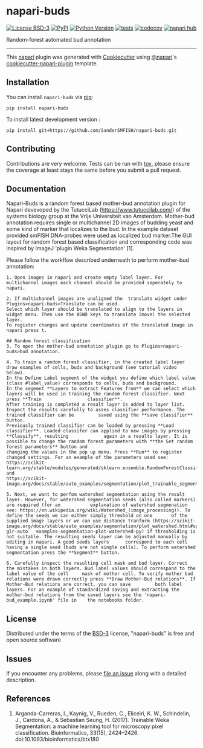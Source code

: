 # napari-buds

[![License BSD-3](https://img.shields.io/pypi/l/napari-buds.svg?color=green)](https://github.com/SanderSMFISH/napari-buds/raw/main/LICENSE)
[![PyPI](https://img.shields.io/pypi/v/napari-buds.svg?color=green)](https://pypi.org/project/napari-buds)
[![Python Version](https://img.shields.io/pypi/pyversions/napari-buds.svg?color=green)](https://python.org)
[![tests](https://github.com/SanderSMFISH/napari-buds/workflows/tests/badge.svg)](https://github.com/SanderSMFISH/napari-buds/actions)
[![codecov](https://codecov.io/gh/SanderSMFISH/napari-buds/branch/main/graph/badge.svg)](https://codecov.io/gh/SanderSMFISH/napari-buds)
[![napari hub](https://img.shields.io/endpoint?url=https://api.napari-hub.org/shields/napari-buds)](https://napari-hub.org/plugins/napari-buds)

Random-forest automated bud annotation

----------------------------------

This [napari] plugin was generated with [Cookiecutter] using [@napari]'s [cookiecutter-napari-plugin] template.

<!--
Don't miss the full getting started guide to set up your new package:
https://github.com/napari/cookiecutter-napari-plugin#getting-started

and review the napari docs for plugin developers:
https://napari.org/stable/plugins/index.html
-->

## Installation

You can install `napari-buds` via [pip]:

    pip install napari-buds



To install latest development version :

    pip install git+https://github.com/SanderSMFISH/napari-buds.git


## Contributing

Contributions are very welcome. Tests can be run with [tox], please ensure
the coverage at least stays the same before you submit a pull request.

## Documentation
Napari-Buds is a random forest based mother-bud annotation plugin for Napari devevoped by the TutucciLab (https://www.tutuccilab.com/) of the systems biology group at the Vrije Universiteit van Amsterdam. Mother-bud annotation requires single or multichannel 2D images of budding yeast and some kind of marker that localizes to the bud. In the example dataset provided smFISH DNA-probes were used as localized bud marker.The GUI layout for random forest based classification and corresponding code was inspired by ImageJ 'plugin Weka Segmentation' [1]. 

Please follow the workflow described underneath to perform mother-bud annotation:

    1. Open images in napari and create empty label layer. For multichannel images each channel should be provided seperately to napari. 
    
    2. If multichannel images are unaligned the  translate widget under Plugins>napari-buds>Translate can be used. 
    Select which layer should be translated to align to the layers in widget menu. Then use the ASWD keys to translate (move) the selected layer. 
    To register changes and update coordinates of the translated image in napari press t. 
    
    ## Random forest classification
    3. To open the mother-bud annotation plugin go to Plugins>napari-buds>bud annotation.
    
    4. To train a random forest classifier, in the created label layer draw examples of cells, buds and background (see tutorial video below). 
    In the Define Label segment of the widget you define which label value (class #label_value) corresponds to cells, buds and background. 
    In the segment **Layers to extract Features from** we can select which layers will be used in training the random forest classifier. Next press **Train                 classifier**.
    After training is completed a result layer is added to layer list. Inspect the results carefully to asses classifier performance. The trained classifier can be         saved using the **save classifier** button.
    Previously trained classifier can be loaded by pressing **Load classifier**. Loaded classifer can applied to new images by pressing **Classify**, resulting             again in a results layer. It is possible to change the random forest parameters with **the Set random forest parameters** button and
    changing the values in the pop up menu. Press **Run** to register changed settings. For an example of the parameters used see: 
    https://scikit-learn.org/stable/modules/generated/sklearn.ensemble.RandomForestClassifier.html and 
    https://scikit-image.org/docs/stable/auto_examples/segmentation/plot_trainable_segmentation.html. 
    
    5. Next, we want to perfom watershed segmentation using the result layer. However, for watershed segmentation seeds (also called markers) are required (for an           explanation of watershed segmenation see: https://en.wikipedia.org/wiki/Watershed_(image_processing)). To define the seeds we can either simply threshold on one       of the supplied image layers or we can use distance tranform (https://scikit-image.org/docs/stable/auto_examples/segmentation/plot_watershed.html#sphx-glr-auto   examples-segmentation-plot-watershed-py) if thresholding is not suitable. The resulting seeds layer can be adjusted manually by editing in napari. A good seeds layers      correspond to each cell having a single seed (buds are not single cells). To perform watershed segmentation press the **Segment** button.
    
    6. Carefully inspect the resulting cell mask and bud layer. Correct the mistakes in both layers. Bud label values should correspond to the label value of the cell     mask of mother cell. To verify mother bud relations were drawn correctly press **Draw Mother-Bud relations**. If Mother-Bud relations are correct, you can save         both label layers. For an example of standardized saving and extracting the mother-bud relations from the saved layers see the 'napari-bud_example.ipynb' file in    the notebooks folder.

## License

Distributed under the terms of the [BSD-3] license,
"napari-buds" is free and open source software

## Issues

If you encounter any problems, please [file an issue] along with a detailed description.

[napari]: https://github.com/napari/napari
[Cookiecutter]: https://github.com/audreyr/cookiecutter
[@napari]: https://github.com/napari
[MIT]: http://opensource.org/licenses/MIT
[BSD-3]: http://opensource.org/licenses/BSD-3-Clause
[GNU GPL v3.0]: http://www.gnu.org/licenses/gpl-3.0.txt
[GNU LGPL v3.0]: http://www.gnu.org/licenses/lgpl-3.0.txt
[Apache Software License 2.0]: http://www.apache.org/licenses/LICENSE-2.0
[Mozilla Public License 2.0]: https://www.mozilla.org/media/MPL/2.0/index.txt
[cookiecutter-napari-plugin]: https://github.com/napari/cookiecutter-napari-plugin

[file an issue]: https://github.com/SanderSMFISH/napari-buds/issues

[napari]: https://github.com/napari/napari
[tox]: https://tox.readthedocs.io/en/latest/
[pip]: https://pypi.org/project/pip/
[PyPI]: https://pypi.org/

## References
1. Arganda-Carreras, I., Kaynig, V., Rueden, C., Eliceiri, K. W., Schindelin, J., Cardona, A., & Sebastian Seung, H. (2017). Trainable Weka Segmentation: a machine learning tool for microscopy pixel classification. Bioinformatics, 33(15), 2424–2426. doi:10.1093/bioinformatics/btx180

